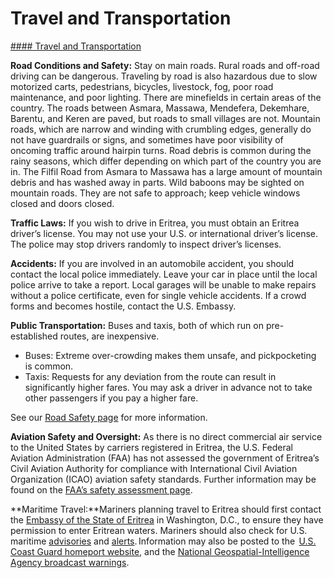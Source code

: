 # Travel and Transportation

[#### Travel and Transportation](javascript:void(0); "Travel and Transportation")

**Road Conditions and Safety:** Stay on main roads. Rural roads and off-road driving can be dangerous. Traveling by road is also hazardous due to slow motorized carts, pedestrians, bicycles, livestock, fog, poor road maintenance, and poor lighting. There are minefields in certain areas of the country. The roads between Asmara, Massawa, Mendefera, Dekemhare, Barentu, and Keren are paved, but roads to small villages are not. Mountain roads, which are narrow and winding with crumbling edges, generally do not have guardrails or signs, and sometimes have poor visibility of oncoming traffic around hairpin turns. Road debris is common during the rainy seasons, which differ depending on which part of the country you are in. The Filfil Road from Asmara to Massawa has a large amount of mountain debris and has washed away in parts. Wild baboons may be sighted on mountain roads. They are not safe to approach; keep vehicle windows closed and doors closed.

**Traffic Laws:** If you wish to drive in Eritrea, you must obtain an Eritrea driver’s license. You may not use your U.S. or international driver’s license. The police may stop drivers randomly to inspect driver’s licenses.

**Accidents:** If you are involved in an automobile accident, you should contact the local police immediately. Leave your car in place until the local police arrive to take a report. Local garages will be unable to make repairs without a police certificate, even for single vehicle accidents. If a crowd forms and becomes hostile, contact the U.S. Embassy.

**Public Transportation:** Buses and taxis, both of which run on pre-established routes, are inexpensive.

* Buses: Extreme over-crowding makes them unsafe, and pickpocketing is common.
* Taxis: Requests for any deviation from the route can result in significantly higher fares. You may ask a driver in advance not to take other passengers if you pay a higher fare.

See our [Road Safety page](https://travel.state.gov/content/travel/en/international-travel/before-you-go/driving-and-road-safety.html) for more information.

**Aviation Safety and Oversight:** As there is no direct commercial air service to the United States by carriers registered in Eritrea, the U.S. Federal Aviation Administration (FAA) has not assessed the government of Eritrea’s Civil Aviation Authority for compliance with International Civil Aviation Organization (ICAO) aviation safety standards. Further information may be found on the [FAA’s safety assessment page](https://www.faa.gov/about/initiatives/iasa/).

**Maritime Travel:**Mariners planning travel to Eritrea should first contact the [Embassy of the State of Eritrea](https://us.embassyeritrea.org/) in Washington, D.C., to ensure they have permission to enter Eritrean waters. Mariners should also check for U.S. maritime [advisories](https://www.maritime.dot.gov/msci-advisories) and [alerts](https://www.maritime.dot.gov/msci-alerts). Information may also be posted to the  [U.S. Coast Guard homeport website](https://homeport.uscg.mil/), and the [National Geospatial-Intelligence Agency broadcast warnings](https://msi.nga.mil/NavWarnings).